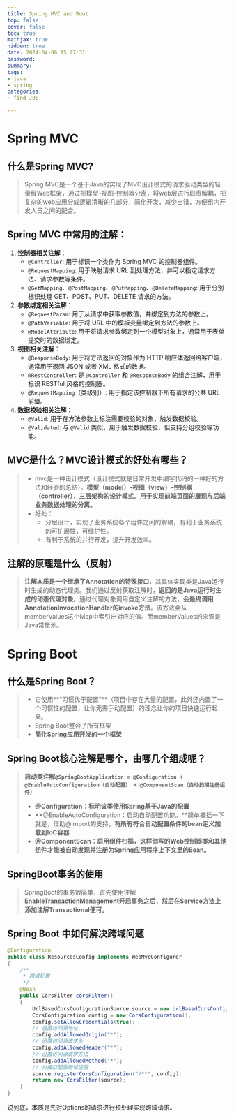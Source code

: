 ```yaml
---
title: Spring MVC and Boot
top: false
cover: false
toc: true
mathjax: true
hidden: true
date: 2024-04-06 15:27:31
password:
summary:
tags:
- java
- spring
categories:
- find JOB

---
```


# Spring MVC



## 什么是Spring MVC?

> Spring MVC是一个基于Java的实现了MVC设计模式的请求驱动类型的轻量级Web框架，通过把模型-视图-控制器分离，将web层进行职责解耦，把复杂的web应用分成逻辑清晰的几部分，简化开发，减少出错，方便组内开发人员之间的配合。









## Spring MVC 中常用的注解：

1. **控制器相关注解**：
   - `@Controller`: 用于标识一个类作为 Spring MVC 的控制器组件。
   - `@RequestMapping`: 用于映射请求 URL 到处理方法，并可以指定请求方法、请求参数等条件。
   - `@GetMapping`、`@PostMapping`、`@PutMapping`、`@DeleteMapping`: 用于分别标识处理 GET、POST、PUT、DELETE 请求的方法。
2. **参数绑定相关注解**：
   - `@RequestParam`: 用于从请求中获取参数值，并绑定到方法的参数上。
   - `@PathVariable`: 用于将 URL 中的模板变量绑定到方法的参数上。
   - `@ModelAttribute`: 用于将请求参数绑定到一个模型对象上，通常用于表单提交时的数据绑定。
3. **视图相关注解**：
   - `@ResponseBody`: 用于将方法返回的对象作为 HTTP 响应体返回给客户端，通常用于返回 JSON 或者 XML 格式的数据。
   - `@RestController`: 是 `@Controller` 和 `@ResponseBody` 的组合注解，用于标识 RESTful 风格的控制器。
   - `@RequestMapping`（类级别）: 用于指定该控制器下所有请求的公共 URL 前缀。
4. **数据校验相关注解**：
   - `@Valid`: 用于在方法参数上标注需要校验的对象，触发数据校验。
   - `@Validated`: 与 `@Valid` 类似，用于触发数据校验，但支持分组校验等功能。

## MVC是什么？MVC设计模式的好处有哪些？

> - mvc是一种设计模式（设计模式就是日常开发中编写代码的一种好的方法和经验的总结）。**模型（model）-视图（view）-控制器（controller），三层架构的设计模式。用于实现前端页面的展现与后端业务数据处理的分离。**
> - 好处： 
>   - 分层设计，实现了业务系统各个组件之间的解耦，有利于业务系统的可扩展性，可维护性。
>   - 有利于系统的并行开发，提升开发效率。

## 注解的原理是什么（反射）

> **注解本质是一个继承了Annotation的特殊接口**，其具体实现类是Java运行时生成的动态代理类。我们通过反射获取注解时，**返回的是Java运行时生成的动态代理对象**。通过代理对象调用自定义注解的方法，**会最终调用AnnotationInvocationHandler的invoke方法**。该方法会从memberValues这个Map中索引出对应的值。而memberValues的来源是Java常量池。





# Spring Boot

## 什么是Spring Boot？

> - 它使用**“习惯优于配置”**（项目中存在大量的配置，此外还内置了一个习惯性的配置，让你无需手动配置）的理念让你的项目快速运行起来。
> - Spring Boot整合了所有框架
> - **简化Spring应用开发的一个框架**

## Spring Boot核心注解是哪个，由哪几个组成呢？

> **启动类注解`@SpringBootApplication = @Configuration + @EnableAutoConfiguration（自动配置） + @ComponentScan（自动扫描注册组件）`**
>
> - **@Configuration：标明该类使用Spring基于Java的配置**
> - **@EnableAutoConfiguration：启动自动配置功能。**简单概括一下就是，借助@Import的支持，**将所有符合自动配置条件的bean定义加载到IoC容器**
> - **@ComponentScan：启用组件扫描，这样你写的Web控制器类和其他组件才能被自动发现并注册为Spring应用程序上下文里的Bean。**



## SpringBoot事务的使用

> SpringBoot的事务很简单，首先使用注解**EnableTransactionManagement开启事务之后，然后在Service方法上添加注解Transactional便可。**

## Spring Boot 中如何解决跨域问题



```java
@Configuration
public class ResourcesConfig implements WebMvcConfigurer
{
    /**
     * 跨域配置
     */
    @Bean
    public CorsFilter corsFilter()
    {
        UrlBasedCorsConfigurationSource source = new UrlBasedCorsConfigurationSource();
        CorsConfiguration config = new CorsConfiguration();
        config.setAllowCredentials(true);
        // 设置访问源地址
        config.addAllowedOrigin("*");
        // 设置访问源请求头
        config.addAllowedHeader("*");
        // 设置访问源请求方法
        config.addAllowedMethod("*");
        // 对接口配置跨域设置
        source.registerCorsConfiguration("/**", config);
        return new CorsFilter(source);
    }
}
```

说到底，本质是先对Options的请求进行预处理实现跨域请求。





